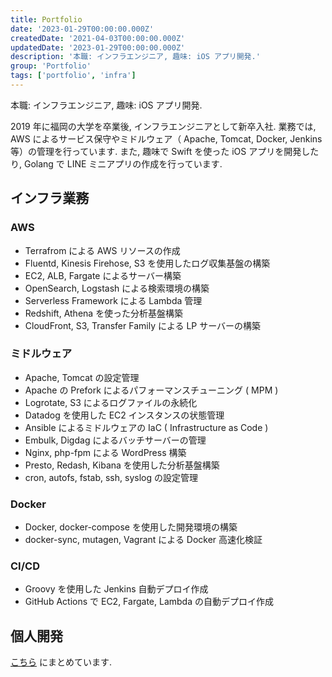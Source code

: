 ```yaml
---
title: Portfolio
date: '2023-01-29T00:00:00.000Z'
createdDate: '2021-04-03T00:00:00.000Z'
updatedDate: '2023-01-29T00:00:00.000Z'
description: '本職: インフラエンジニア, 趣味: iOS アプリ開発.'
group: 'Portfolio'
tags: ['portfolio', 'infra']
---
```


本職: インフラエンジニア, 趣味: iOS アプリ開発.

2019 年に福岡の大学を卒業後, インフラエンジニアとして新卒入社.
業務では, AWS によるサービス保守やミドルウェア（ Apache, Tomcat, Docker, Jenkins 等）の管理を行っています.
また, 趣味で Swift を使った iOS アプリを開発したり, Golang で LINE ミニアプリの作成を行っています.

## インフラ業務

### AWS

- Terrafrom による AWS リソースの作成
- Fluentd, Kinesis Firehose, S3 を使用したログ収集基盤の構築
- EC2, ALB, Fargate によるサーバー構築
- OpenSearch, Logstash による検索環境の構築
- Serverless Framework による Lambda 管理
- Redshift, Athena を使った分析基盤構築
- CloudFront, S3, Transfer Family による LP サーバーの構築

### ミドルウェア

- Apache, Tomcat の設定管理
- Apache の Prefork によるパフォーマンスチューニング ( MPM )
- Logrotate, S3 によるログファイルの永続化
- Datadog を使用した EC2 インスタンスの状態管理
- Ansible によるミドルウェアの IaC ( Infrastructure as Code )
- Embulk, Digdag によるバッチサーバーの管理
- Nginx, php-fpm による WordPress 構築
- Presto, Redash, Kibana を使用した分析基盤構築
- cron, autofs, fstab, ssh, syslog の設定管理

### Docker

- Docker, docker-compose を使用した開発環境の構築
- docker-sync, mutagen, Vagrant による Docker 高速化検証

### CI/CD

- Groovy を使用した Jenkins 自動デプロイ作成
- GitHub Actions で EC2, Fargate, Lambda の自動デプロイ作成

## 個人開発

[こちら](/projects/) にまとめています.
